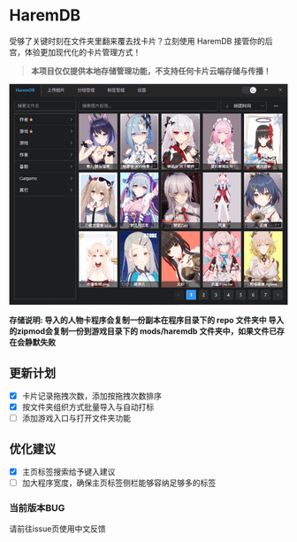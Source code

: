 # HaremDB

受够了关键时刻在文件夹里翻来覆去找卡片？立刻使用 HaremDB 接管你的后宫，体验更加现代化的卡片管理方式！

> **本项目仅仅提供本地存储管理功能，不支持任何卡片云端存储与传播！**

![alt text](preview/preview.gif)

**存储说明:
导入的人物卡程序会复制一份副本在程序目录下的 repo 文件夹中
导入的zipmod会复制一份到游戏目录下的 mods/haremdb 文件夹中，如果文件已存在会静默失败**

## 更新计划

- [x] 卡片记录拖拽次数，添加按拖拽次数排序
- [x] 按文件夹组织方式批量导入与自动打标
- [ ] 添加游戏入口与打开文件夹功能

## 优化建议

- [x] 主页标签搜索给予键入建议
- [ ] 加大程序宽度，确保主页标签侧栏能够容纳足够多的标签

### 当前版本BUG

请前往issue页使用中文反馈

<!-- 个人迁移进度 E:\Koikatu\[DATA]\card\虚子\崩 -->
